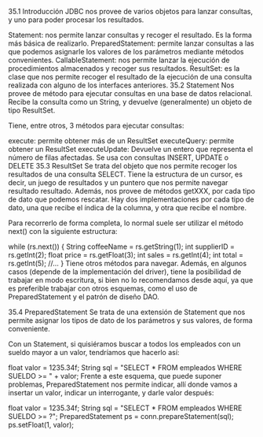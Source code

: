 35.1 Introducción
JDBC nos provee de varios objetos para lanzar consultas, y uno para poder procesar los resultados.

Statement: nos permite lanzar consultas y recoger el resultado. Es la forma más básica de realizarlo.
PreparedStatement: permite lanzar consultas a las que podemos asignarle los valores de los parámetros mediante métodos convenientes.
CallableStatement: nos permite lanzar la ejecución de procedimientos almacenados y recoger sus resultados.
ResultSet: es la clase que nos permite recoger el resultado de la ejecución de una consulta realizada con alguno de los interfaces anteriores.
35.2 Statement
Nos provee de método para ejecutar consultas en una base de datos relacional. Recibe la consulta como un String, y devuelve (generalmente) un objeto de tipo ResultSet.

Tiene, entre otros, 3 métodos para ejecutar consultas:

execute: permite obtener más de un ResultSet
executeQuery: permite obtener un ResultSet
executeUpdate: Devuelve un entero que representa el número de filas afectadas. Se usa con consultas INSERT, UPDATE o DELETE
35.3 ResultSet
Se trata del objeto que nos permite recoger los resultados de una consulta SELECT. Tiene la estructura de un cursor, es decir, un juego de resultados y un puntero que nos permite navegar resultado resultado. Además, nos provee de métodos getXXX, por cada tipo de dato que podemos rescatar. Hay dos implementaciones por cada tipo de dato, una que recibe el índica de la columna, y otra que recibe el nombre.

Para recorrerlo de forma completa, lo normal suele ser utilizar el método next() con la siguiente estructura:

while (rs.next()) {
   String coffeeName = rs.getString(1);
   int supplierID = rs.getInt(2);
   float price = rs.getFloat(3);
   int sales = rs.getInt(4);
   int total = rs.getInt(5);
   //…
}
Tiene otros métodos para navegar. Además, en algunos casos (depende de la implementación del driver), tiene la posibilidad de trabajar en modo escritura, si bien no lo recomendamos desde aquí, ya que es preferible trabajar con otros esquemas, como el uso de PreparedStatement y el patrón de diseño DAO.

35.4 PreparedStatement
Se trata de una extensión de Statement que nos permite asignar los tipos de dato de los parámetros y sus valores, de forma conveniente.

Con un Statement, si quisiéramos buscar a todos los empleados con un sueldo mayor a un valor, tendríamos que hacerlo así:

float valor = 1235.34f;
String sql = "SELECT * FROM empleados WHERE SUELDO >= " + valor;
Frente a este esquema, que puede suponer problemas, PreparedStatement nos permite indicar, allí donde vamos a insertar un valor, indicar un interrogante, y darle valor después:

float valor = 1235.34f;
String sql = "SELECT * FROM empleados WHERE SUELDO >= ?";
PreparedStatement ps = conn.prepareStatement(sql);
ps.setFloat(1, valor);